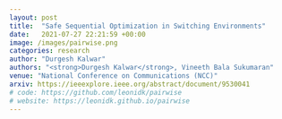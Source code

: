 ```yaml
---
layout: post
title:  "Safe Sequential Optimization in Switching Environments"
date:   2021-07-27 22:21:59 +00:00
image: /images/pairwise.png
categories: research
author: "Durgesh Kalwar"
authors: "<strong>Durgesh Kalwar</strong>, Vineeth Bala Sukumaran"
venue: "National Conference on Communications (NCC)"
arxiv: https://ieeexplore.ieee.org/abstract/document/9530041
# code: https://github.com/leonidk/pairwise
# website: https://leonidk.github.io/pairwise
---
```

<!-- We show how to perform efficient black-box optimization of algorithm configuration from user preferences. Results include Intel RealSense stereo cameras and a robot social navigation policy. -->